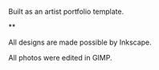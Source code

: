 Built as an artist portfolio template.

**

All designs are made possible by Inkscape.

All photos were edited in GIMP.
